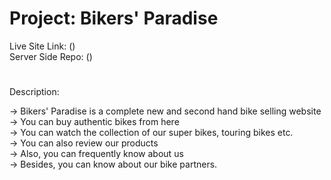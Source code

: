 # Project: Bikers' Paradise

Live Site Link: () <br>
Server Side Repo: ()

#

Description:

-> Bikers' Paradise is a complete new and second hand bike selling website <br>
-> You can buy authentic bikes from here <br>
-> You can watch the collection of our super bikes, touring bikes etc. <br>
-> You can also review our products <br>
-> Also, you can frequently know about us <br>
-> Besides, you can know about our bike partners.
